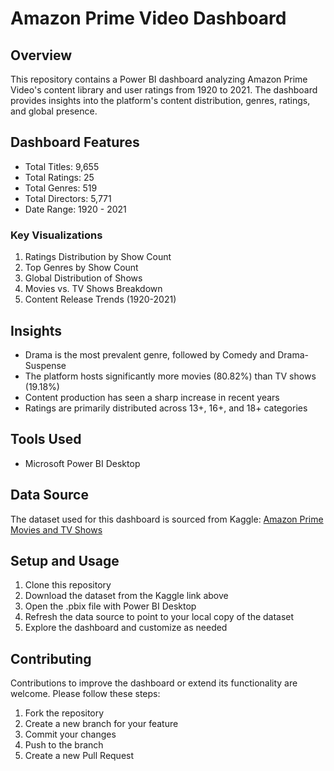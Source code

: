 # Amazon Prime Video Dashboard

## Overview
This repository contains a Power BI dashboard analyzing Amazon Prime Video's content library and user ratings from 1920 to 2021. The dashboard provides insights into the platform's content distribution, genres, ratings, and global presence.

## Dashboard Features
- Total Titles: 9,655
- Total Ratings: 25
- Total Genres: 519
- Total Directors: 5,771
- Date Range: 1920 - 2021

### Key Visualizations
1. Ratings Distribution by Show Count
2. Top Genres by Show Count
3. Global Distribution of Shows
4. Movies vs. TV Shows Breakdown
5. Content Release Trends (1920-2021)

## Insights
- Drama is the most prevalent genre, followed by Comedy and Drama-Suspense
- The platform hosts significantly more movies (80.82%) than TV shows (19.18%)
- Content production has seen a sharp increase in recent years
- Ratings are primarily distributed across 13+, 16+, and 18+ categories

## Tools Used
- Microsoft Power BI Desktop

## Data Source
The dataset used for this dashboard is sourced from Kaggle:
[Amazon Prime Movies and TV Shows](https://www.kaggle.com/datasets/shivamb/amazon-prime-movies-and-tv-shows)

## Setup and Usage
1. Clone this repository
2. Download the dataset from the Kaggle link above
3. Open the .pbix file with Power BI Desktop
4. Refresh the data source to point to your local copy of the dataset
5. Explore the dashboard and customize as needed

## Contributing
Contributions to improve the dashboard or extend its functionality are welcome. Please follow these steps:
1. Fork the repository
2. Create a new branch for your feature
3. Commit your changes
4. Push to the branch
5. Create a new Pull Request
